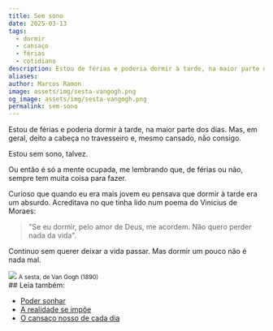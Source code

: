 ```yaml
---
title: Sem sono
date: 2025-03-13
tags:
  - dormir
  - cansaço
  - férias
  - cotidiano
description: Estou de férias e poderia dormir à tarde, na maior parte dos dias. Mas, em geral, deito a cabeça no travesseiro e, mesmo cansado, não consigo.
aliases: 
author: Marcos Ramon
image: assets/img/sesta-vangogh.png
og_image: assets/img/sesta-vangogh.png
permalink: sem-sono
---
```

Estou de férias e poderia dormir à tarde, na maior parte dos dias. Mas, em geral, deito a cabeça no travesseiro e, mesmo cansado, não consigo.

Estou sem sono, talvez.

Ou então é só a mente ocupada, me lembrando que, de férias ou não, sempre tem muita coisa para fazer.

Curioso que quando eu era mais jovem eu pensava que dormir à tarde era um absurdo. Acreditava no que tinha lido num poema do Vinicius de Moraes: 

> "Se eu dormir, pelo amor de Deus, me acordem. Não quero perder nada da vida".

Continuo sem querer deixar a vida passar. Mas dormir um pouco não é nada mal.

<img src="/assets/img/sesta-vangogh.png">
<small>A sesta, de Van Gogh (1890)</small>

<div class="leia-tambem" markdown="1">
## Leia também:

- <a href="/poder-sonhar">Poder sonhar</a>
- <a href="/a-realidade-se-impoe">A realidade se impõe</a>
- <a href="/o-cansaco-nosso-de-cada-dia">O cansaço nosso de cada dia</a>
</div>
